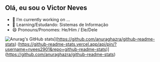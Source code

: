 ## Olá, eu sou o Victor Neves


- 🔭 I’m currently working on ...
- 🌱 Learning/Estudando: Sistemas de Informação
- 😄 Pronouns/Pronomes: He/Him / Ele/Dele

![Anurag's GitHub stats](https://github-readme-stats.vercel.app/api?username=nvees2901&show_icons=true&theme=codeSTACKr)](https://github.com/anuraghazra/github-readme-stats)
(https://github-readme-stats.vercel.app/api/pin/?username=nvees2901&repo=github-readme-stats)](https://github.com/anuraghazra/github-readme-stats)


